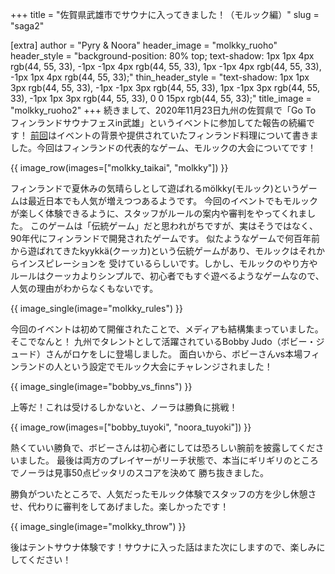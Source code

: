 +++
title = "佐賀県武雄市でサウナに入ってきました！（モルック編）"
slug = "saga2"

[extra]
author = "Pyry & Noora"
header_image = "molkky_ruoho"
header_style = "background-position: 80% top; text-shadow: 1px 1px 4px rgb(44, 55, 33), -1px -1px 4px rgb(44, 55, 33), 1px -1px 4px rgb(44, 55, 33), -1px 1px 4px rgb(44, 55, 33);"
thin_header_style = "text-shadow: 1px 1px 3px rgb(44, 55, 33), -1px -1px 3px rgb(44, 55, 33), 1px -1px 3px rgb(44, 55, 33), -1px 1px 3px rgb(44, 55, 33), 0 0 15px rgb(44, 55, 33);"
title_image = "molkky_ruoho2"
+++
続きまして、2020年11月23日九州の佐賀県で「Go To フィンランドサウナフェスin武雄」というイベントに参加してた報告の続編です！
[前回](@/2020-12-01-saga1/index.md)はイベントの背景や提供されていたフィンランド料理について書きました。今回はフィンランドの代表的なゲーム、モルックの大会についてです！
<!-- more -->

{{ image_row(images=["molkky_taikai", "molkky"]) }}

フィンランドで夏休みの気晴らしとして遊ばれるmölkky(モルック)というゲームは最近日本でも人気が増えつつあるようです。
今回のイベントでもモルックが楽しく体験できるように、スタッフがルールの案内や審判をやってくれました。
このゲームは「伝統ゲーム」だと思われがちですが、実はそうではなく、90年代にフィンランドで開発されたゲームです。
似たようなゲームで何百年前から遊ばれてきたkyykkä(クーッカ)という伝統ゲームがあり、モルックはそれからインスピレーションを
受けているらしいです。しかし、モルックのやり方やルールはクーッカよりシンプルで、初心者でもすぐ遊べるようなゲームなので、
人気の理由がわからなくもないです。

{{ image_single(image="molkky_rules") }}

今回のイベントは初めて開催されたことで、メディアも結構集まっていました。そこでなんと！
九州でタレントとして活躍されているBobby Judo（ボビー・ジュード）さんがロケをしに登場しました。
面白いから、ボビーさんvs本場フィンランドの人という設定でモルック大会にチャレンジされました！

{{ image_single(image="bobby_vs_finns") }}

上等だ！これは受けるしかないと、ノーラは勝負に挑戦！

{{ image_row(images=["bobby_tuyoki", "noora_tuyoki"]) }}

熱くていい勝負で、ボビーさんは初心者にしては恐ろしい腕前を披露してくださいました。
最後は両方のプレイヤーがリーチ状態で、本当にギリギリのところでノーラは見事50点ピッタリのスコアを決めて
勝ち抜きました。

勝負がついたところで、人気だったモルック体験でスタッフの方を少し休憩させ、代わりに審判をしてあげました。楽しかったです！

{{ image_single(image="molkky_throw") }}

後はテントサウナ体験です！サウナに入った話はまた次にしますので、楽しみにしてください！

